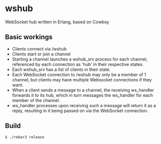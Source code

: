 # wshub

WebSocket hub written in Erlang, based on Cowboy

Basic workings
--------------
* Clients connect via /wshub
* Clients start or join a channel
* Starting a channel launches a wshub_srv process for each channel, referenced
by each connection as 'hub' in their respective states.
* Each wshub_srv has a list of clients in their state.
* Each WebSocket connection to /wshub may only be a member of 1 channel, but
clients may have multiple Websocket connections if they want.
* When a client sends a message to a channel, the receiving ws_handler forwards
it to its hub, which in turn messages the ws_handler for each member of the
channel.
* ws_handler processes upon receiving such a message will return it as a reply,
resulting in it being passed on via the WebSocket connection.

Build
-----

    $ ./rebar3 release

